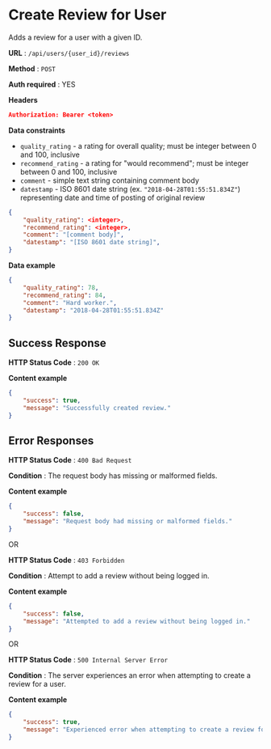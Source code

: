 # Create Review for User

Adds a review for a user with a given ID.

**URL** : `/api/users/{user_id}/reviews`

**Method** : `POST`

**Auth required** : YES

**Headers**

```json
Authorization: Bearer <token>
```

**Data constraints**

* `quality_rating` - a rating for overall quality; must be integer between 0 and 100, inclusive
* `recommend_rating` - a rating for "would recommend"; must be integer between 0 and 100, inclusive
* `comment` - simple text string containing comment body
* `datestamp` - ISO 8601 date string (ex. `"2018-04-28T01:55:51.834Z"`) representing date and time of posting of original review

```json
{
	"quality_rating": <integer>,
	"recommend_rating": <integer>,
	"comment": "[comment body]",
	"datestamp": "[ISO 8601 date string]",
}
```

**Data example**

```json
{
	"quality_rating": 78,
	"recommend_rating": 84,
	"comment": "Hard worker.",
	"datestamp": "2018-04-28T01:55:51.834Z"
}
```

## Success Response

**HTTP Status Code** : `200 OK`

**Content example**

```json
{
	"success": true,
	"message": "Successfully created review."
}
```

## Error Responses

**HTTP Status Code** : `400 Bad Request`

**Condition** : The request body has missing or malformed fields.

**Content example**

```json
{
	"success": false,
	"message": "Request body had missing or malformed fields."
}
```

OR

**HTTP Status Code** : `403 Forbidden`

**Condition** : Attempt to add a review without being logged in.

**Content example**

```json
{
	"success": false,
	"message": "Attempted to add a review without being logged in."
}
```

OR

**HTTP Status Code** : `500 Internal Server Error`

**Condition** : The server experiences an error when attempting to create a review for a user.

**Content example**

```json
{
	"success": true,
	"message": "Experienced error when attempting to create a review for a user."
}
```
